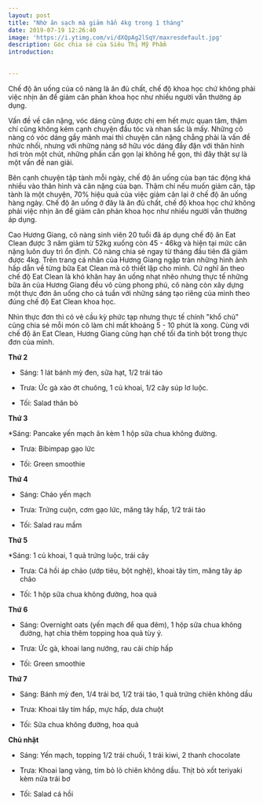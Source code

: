 ```yaml
---
layout: post
title: "Nhờ ăn sạch mà giảm hẳn 4kg trong 1 tháng"
date: 2019-07-19 12:26:40
image: 'https://i.ytimg.com/vi/dXQpAg2lSqY/maxresdefault.jpg'
description: Góc chia sẻ của Siêu Thị Mỹ Phẩm
introduction: 

 
---
```



Chế độ ăn uống của cô nàng là ăn đủ chất, chế độ khoa học chứ không phải việc nhịn ăn để giảm cân phản khoa học như nhiều người vẫn thường áp dụng.

Vấn đề về cân nặng, vóc dáng cũng được chị em hết mực quan tâm, thậm chí cũng không kém cạnh chuyện đầu tóc và nhan sắc là mấy. Những cô nàng có vóc dáng gầy mảnh mai thì chuyện cân nặng chẳng phải là vấn đề nhức nhối, nhưng với những nàng sở hữu vóc dáng đầy đặn với thân hình hơi tròn một chút, những phần cần gọn lại không hề gọn, thì đây thật sự là một vấn đề nan giải.

Bên cạnh chuyện tập tành mỗi ngày, chế độ ăn uống của bạn tác động khá nhiều vào thân hình và cân nặng của bạn. Thậm chí nếu muốn giảm cân, tập tành là một chuyện, 70% hiệu quả của việc giảm cân lại ở chế độ ăn uống hàng ngày. Chế độ ăn uống ở đây là ăn đủ chất, chế độ khoa học chứ không phải việc nhịn ăn để giảm cân phản khoa học như nhiều người vẫn thường áp dụng.

Cao Hương Giang, cô nàng sinh viên 20 tuổi đã áp dụng chế độ ăn Eat Clean được 3 năm giảm từ 52kg xuống còn 45 - 46kg và hiện tại mức cân nặng luôn duy trì ổn định. Cô nàng chia sẻ ngay từ tháng đầu tiên đã giảm được 4kg. Trên trang cá nhân của Hương Giang ngập tràn những hình ảnh hấp dẫn về từng bữa Eat Clean mà cô thiết lập cho mình. Cứ nghĩ ăn theo chế độ Eat Clean là khó khăn hay ăn uống nhạt nhẽo nhưng thực tế những bữa ăn của Hương Giang đều vô cùng phong phú, cô nàng còn xây dựng một thực đơn ăn uống cho cả tuần với những sáng tạo riêng của mình theo đúng chế độ Eat Clean khoa học.

Nhìn thực đơn thì có vẻ cầu kỳ phức tạp nhưng thực tế chính "khổ chủ" cũng chia sẻ mỗi món cô làm chỉ mất khoảng 5 - 10 phút là xong. Cùng với chế độ ăn Eat Clean, Hương Giang cũng hạn chế tối đa tinh bột trong thực đơn của mình.

**Thứ 2**

* Sáng: 1 lát bánh mỳ đen, sữa hạt, 1/2 trái táo

* Trưa: Ức gà xào ớt chuông, 1 củ khoai, 1/2 cây súp lơ luộc.

* Tối: Salad thăn bò


**Thứ 3**

*Sáng: Pancake yến mạch ăn kèm 1 hộp sữa chua không đường.

* Trưa: Bibimpap gạo lức

* Tối: Green smoothie


**Thứ 4**

* Sáng: Cháo yến mạch

* Trưa: Trứng cuộn, cơm gạo lức, măng tây hấp, 1/2 trái táo

* Tối: Salad rau mầm


**Thứ 5**

*Sáng: 1 củ khoai, 1 quả trứng luộc, trái cây

* Trưa: Cá hồi áp chảo (ướp tiêu, bột nghệ), khoai tây tím, măng tây áp chảo

* Tối: 1 hộp sữa chua không đường, hoa quả


**Thứ 6**

* Sáng: Overnight oats (yến mạch để qua đêm), 1 hộp sữa chua không đường, hạt chia thêm topping hoa quả tùy ý.

* Trưa: Ức gà, khoai lang nướng, rau cải chíp hấp

* Tối: Green smoothie


**Thứ 7**

* Sáng: Bánh mỳ đen, 1/4 trái bơ, 1/2 trái táo, 1 quả trứng chiên không dầu

* Trưa: Khoai tây tím hấp, mực hấp, dưa chuột

* Tối: Sữa chua không đường, hoa quả


**Chủ nhật**

* Sáng: Yến mạch, topping 1/2 trái chuối, 1 trái kiwi, 2 thanh chocolate

* Trưa: Khoai lang vàng, tím bỏ lò chiên không dầu. Thịt bò xốt teriyaki kèm nửa trái bơ

* Tối: Salad cá hồi

